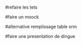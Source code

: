 #refaire les tets

#faire un moock

#alternative remplissage table orm

#faire une presentation de dingue 
